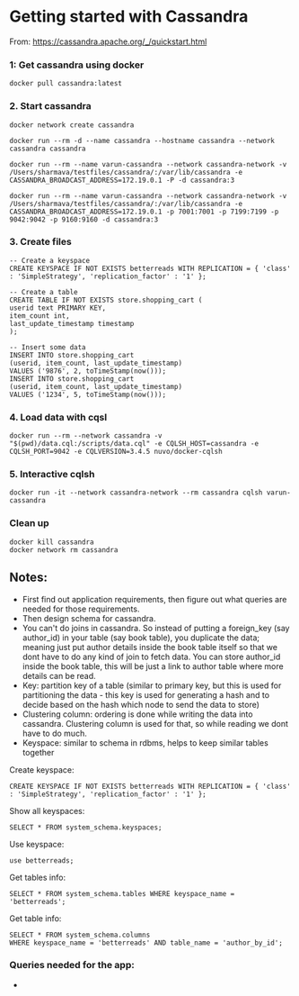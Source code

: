 # Getting started with Cassandra

From: https://cassandra.apache.org/_/quickstart.html

### 1: Get cassandra using docker
`docker pull cassandra:latest`

### 2. Start cassandra
```
docker network create cassandra

docker run --rm -d --name cassandra --hostname cassandra --network cassandra cassandra

docker run --rm --name varun-cassandra --network cassandra-network -v /Users/sharmava/testfiles/cassandra/:/var/lib/cassandra -e CASSANDRA_BROADCAST_ADDRESS=172.19.0.1 -P -d cassandra:3

docker run --rm --name varun-cassandra --network cassandra-network -v /Users/sharmava/testfiles/cassandra/:/var/lib/cassandra -e CASSANDRA_BROADCAST_ADDRESS=172.19.0.1 -p 7001:7001 -p 7199:7199 -p 9042:9042 -p 9160:9160 -d cassandra:3

```

### 3. Create files
```
-- Create a keyspace
CREATE KEYSPACE IF NOT EXISTS betterreads WITH REPLICATION = { 'class' : 'SimpleStrategy', 'replication_factor' : '1' };

-- Create a table
CREATE TABLE IF NOT EXISTS store.shopping_cart (
userid text PRIMARY KEY,
item_count int,
last_update_timestamp timestamp
);

-- Insert some data
INSERT INTO store.shopping_cart
(userid, item_count, last_update_timestamp)
VALUES ('9876', 2, toTimeStamp(now()));
INSERT INTO store.shopping_cart
(userid, item_count, last_update_timestamp)
VALUES ('1234', 5, toTimeStamp(now()));
```

### 4. Load data with cqsl
```
docker run --rm --network cassandra -v "$(pwd)/data.cql:/scripts/data.cql" -e CQLSH_HOST=cassandra -e CQLSH_PORT=9042 -e CQLVERSION=3.4.5 nuvo/docker-cqlsh
```

### 5. Interactive cqlsh
```
docker run -it --network cassandra-network --rm cassandra cqlsh varun-cassandra
```

### Clean up
```
docker kill cassandra
docker network rm cassandra
```

## Notes:
- First find out application requirements, then figure out what queries are needed for those requirements.
- Then design schema for cassandra.
- You can't do joins in cassandra. So instead of putting a foreign_key (say author_id) in your table (say book table), you duplicate the data; meaning just put author details inside the book table itself so that we dont have to do any kind of join to fetch data. You can store author_id inside the book table, this will be just a link to author table where more details can be read. 
- Key: partition key of a table (similar to primary key, but this is used for partitioning the data - this key is used for generating a hash and to decide based on the hash which node to send the data to store)
- Clustering column: ordering is done while writing the data into cassandra. Clustering column is used for that, so while reading we dont have to do much.
- Keyspace: similar to schema in rdbms, helps to keep similar tables together


Create keyspace:
```
CREATE KEYSPACE IF NOT EXISTS betterreads WITH REPLICATION = { 'class' : 'SimpleStrategy', 'replication_factor' : '1' };
```
Show all keyspaces:
```
SELECT * FROM system_schema.keyspaces;
```

Use keyspace:
```
use betterreads;
```

Get tables info:
```
SELECT * FROM system_schema.tables WHERE keyspace_name = 'betterreads';
```

Get table info:
```
SELECT * FROM system_schema.columns
WHERE keyspace_name = 'betterreads' AND table_name = 'author_by_id';
```

### Queries needed for the app:
- 